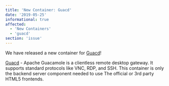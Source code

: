 ```yaml
---
title: 'New Container: Guacd'
date: '2019-05-25'
informational: true
affected:
  - 'New Containers'
  - 'guacd'
section: 'issue'
---
```

We have released a new container for [Guacd](https://github.com/linuxserver/docker-guacd)!

[Guacd](https://guacamole.apache.org/) - Apache Guacamole is a clientless remote desktop gateway. It supports standard protocols like VNC, RDP, and SSH. This container is only the backend server component needed to use The official or 3rd party HTML5 frontends.